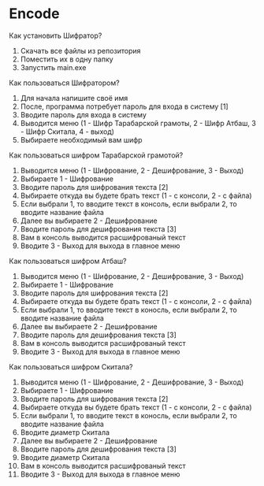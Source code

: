 # Encode
Как установить Шифратор?
1. Скачать все файлы из репозитория
2. Поместить их в одну папку
3. Запустить main.exe

Как пользоваться Шифратором?
1. Для начала напишите своё имя
2. После, программа потребует пароль для входа в систему [1]
3. Вводите пароль для входа в систему
4. Выводится меню (1 - Шифр Тарабарской грамоты, 2 - Шифр Атбаш, 3 - Шифр Скитала, 4 - выход)
5. Выбираете необходимый вам шифр

Как пользоваться шифром Тарабарской грамотой?
1. Выводится меню (1 - Шифрование, 2 - Дешифрование, 3 - Выход)
2. Выбираете 1 - Шифрование
3. Вводите пароль для шифрования текста [2]
4. Выбираете откуда вы будете брать текст (1 - с консоли, 2 - с файла)
5. Если выбрали 1, то вводите текст в консоль, если выбрали 2, то вводите название файла
6. Далее вы выбираете 2 - Дешифрование
7. Вводите пароль для дешифрования текста [3]
8. Вам в консоль выводится расшифрованый текст
9. Вводите 3 - Выход для выхода в главное меню
   
Как пользоваться шифром Атбаш?
1. Выводится меню (1 - Шифрование, 2 - Дешифрование, 3 - Выход)
2. Выбираете 1 - Шифрование
3. Вводите пароль для шифрования текста [2]
4. Выбираете откуда вы будете брать текст (1 - с консоли, 2 - с файла)
5. Если выбрали 1, то вводите текст в коносль, если выбрали 2, то вводите название файла
6. Далее вы выбираете 2 - Дешифрование
7. Вводите пароль для дешифрования текста [3]
8. Вам в консоль выводится расшифрованый текст
9. Вводите 3 - Выход для выхода в главное меню
   
Как пользоваться шифром Скитала?
1. Выводится меню (1 - Шифрование, 2 - Дешифрование, 3 - Выход)
2. Выбираете 1 - Шифрование
3. Вводите пароль для шифрования текста [2]
4. Выбираете откуда вы будете брать текст (1 - с консоли, 2 - с файла)
5. Если выбрали 1, то вводите текст в коносль, если выбрали 2, то вводите название файла
6. Вводите диаметр Скитала
7. Далее вы выбираете 2 - Дешифрование
8. Вводите пароль для дешифрования текста [3]
9. Вводите диаметр Скитала
10. Вам в консоль выводится расшифрованый текст
11. Вводите 3 - Выход для выхода в главное меню

